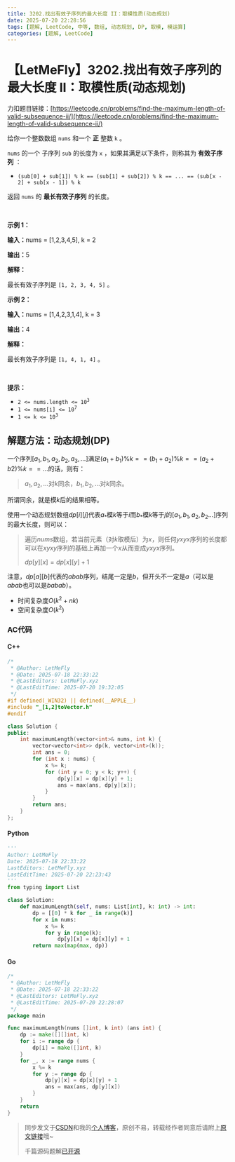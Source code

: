 ```yaml
---
title: 3202.找出有效子序列的最大长度 II：取模性质(动态规划)
date: 2025-07-20 22:28:56
tags: [题解, LeetCode, 中等, 数组, 动态规划, DP, 取模, 模运算]
categories: [题解, LeetCode]
---
```


# 【LetMeFly】3202.找出有效子序列的最大长度 II：取模性质(动态规划)

力扣题目链接：[https://leetcode.cn/problems/find-the-maximum-length-of-valid-subsequence-ii/](https://leetcode.cn/problems/find-the-maximum-length-of-valid-subsequence-ii/)

给你一个整数数组&nbsp;<code>nums</code>&nbsp;和一个 <strong>正</strong>&nbsp;整数&nbsp;<code>k</code>&nbsp;。
<p><code>nums</code>&nbsp;的一个&nbsp;<span data-keyword="subsequence-array">子序列</span> <code>sub</code>&nbsp;的长度为 <code>x</code>&nbsp;，如果其满足以下条件，则称其为 <strong>有效子序列</strong>&nbsp;：</p>

<ul>
	<li><code>(sub[0] + sub[1]) % k == (sub[1] + sub[2]) % k == ... == (sub[x - 2] + sub[x - 1]) % k</code></li>
</ul>
返回 <code>nums</code>&nbsp;的 <strong>最长</strong><strong>有效子序列</strong>&nbsp;的长度。

<p>&nbsp;</p>

<p><strong class="example">示例 1：</strong></p>

<div class="example-block">
<p><span class="example-io"><b>输入：</b>nums = [1,2,3,4,5], k = 2</span></p>

<p><span class="example-io"><b>输出：</b>5</span></p>

<p><b>解释：</b></p>

<p>最长有效子序列是&nbsp;<code>[1, 2, 3, 4, 5]</code>&nbsp;。</p>
</div>

<p><strong class="example">示例 2：</strong></p>

<div class="example-block">
<p><span class="example-io"><b>输入：</b>nums = [1,4,2,3,1,4], k = 3</span></p>

<p><span class="example-io"><b>输出：</b>4</span></p>

<p><strong>解释：</strong></p>

<p>最长有效子序列是&nbsp;<code>[1, 4, 1, 4]</code>&nbsp;。</p>
</div>

<p>&nbsp;</p>

<p><strong>提示：</strong></p>

<ul>
	<li><code>2 &lt;= nums.length &lt;= 10<sup>3</sup></code></li>
	<li><code>1 &lt;= nums[i] &lt;= 10<sup>7</sup></code></li>
	<li><code>1 &lt;= k &lt;= 10<sup>3</sup></code></li>
</ul>


    
## 解题方法：动态规划(DP)

一个序列$[a_1,b_1,a_2,b_2,a_3,\dots]$满足$(a_1+b_1)\% k == (b_1+a_2)\%k == (a_2+b2)\%k==\dots$的话，则有：

> $a_1, a_2,\dots$对$k$同余，$b_1,b_2,\dots$对$k$同余。

所谓同余，就是模$k$后的结果相等。

使用一个动态规划数组$dp[i][j]$代表$a_*$模$k$等于$i$而$b_*$模$k$等于$j$的$[a_1,b_1,a_2,b_2\dots]$序列的最大长度，则可以：

> 遍历$nums$数组，若当前元素（对$k$取模后）为$x$，则任何$yxyx$序列的长度都可以在$xyxy$序列的基础上再加一个$x$从而变成$yxyx$序列。
>
> $dp[y][x]=dp[x][y]+1$

注意，$dp[a][b]$代表的$abab$序列，结尾一定是$b$，但开头不一定是$a$（可以是$abab$也可以是$babab$）。

+ 时间复杂度$O(k^2 + nk)$
+ 空间复杂度$O(k^2)$

### AC代码

#### C++

```cpp
/*
 * @Author: LetMeFly
 * @Date: 2025-07-18 22:33:22
 * @LastEditors: LetMeFly.xyz
 * @LastEditTime: 2025-07-20 19:32:05
 */
#if defined(_WIN32) || defined(__APPLE__)
#include "_[1,2]toVector.h"
#endif

class Solution {
public:
    int maximumLength(vector<int>& nums, int k) {
        vector<vector<int>> dp(k, vector<int>(k));
        int ans = 0;
        for (int x : nums) {
            x %= k;
            for (int y = 0; y < k; y++) {
                dp[y][x] = dp[x][y] + 1;
                ans = max(ans, dp[y][x]);
            }
        }
        return ans;
    }
};
```

#### Python

```python
'''
Author: LetMeFly
Date: 2025-07-18 22:33:22
LastEditors: LetMeFly.xyz
LastEditTime: 2025-07-20 22:23:43
'''
from typing import List

class Solution:
    def maximumLength(self, nums: List[int], k: int) -> int:
        dp = [[0] * k for _ in range(k)]
        for x in nums:
            x %= k
            for y in range(k):
                dp[y][x] = dp[x][y] + 1
        return max(map(max, dp))
```

#### Go

```go
/*
 * @Author: LetMeFly
 * @Date: 2025-07-18 22:33:22
 * @LastEditors: LetMeFly.xyz
 * @LastEditTime: 2025-07-20 22:28:07
 */
package main

func maximumLength(nums []int, k int) (ans int) {
    dp := make([][]int, k)
    for i := range dp {
        dp[i] = make([]int, k)
    }
    for _, x := range nums {
        x %= k
        for y := range dp {
            dp[y][x] = dp[x][y] + 1
            ans = max(ans, dp[y][x])
        }
    }
    return
}
```

> 同步发文于[CSDN](https://letmefly.blog.csdn.net/article/details/149491839)和我的[个人博客](https://blog.letmefly.xyz/)，原创不易，转载经作者同意后请附上[原文链接](https://blog.letmefly.xyz/2025/07/18/LeetCode%203202.%E6%89%BE%E5%87%BA%E6%9C%89%E6%95%88%E5%AD%90%E5%BA%8F%E5%88%97%E7%9A%84%E6%9C%80%E5%A4%A7%E9%95%BF%E5%BA%A6II/)哦~
>
> 千篇源码题解[已开源](https://github.com/LetMeFly666/LeetCode)
